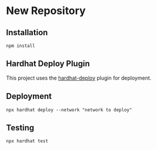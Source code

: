 <h1>New Repository</h1>


<h2>Installation</h2>


<pre><code>npm install
</code></pre>

<h2>Hardhat Deploy Plugin</h2>

<p>This project uses the <a href="https://github.com/wighawag/hardhat-deploy">hardhat-deploy</a> plugin for deployment.</p>

<h2>Deployment</h2>

<pre><code>npx hardhat deploy --network "network to deploy"
</code></pre>



<h2>Testing</h2>

<pre><code>npx hardhat test
</code></pre>
